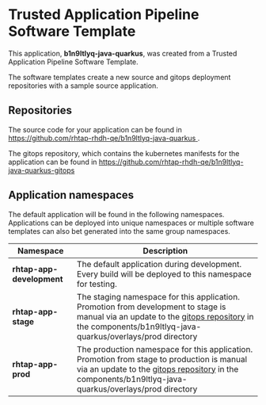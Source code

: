 # Trusted Application Pipeline Software Template

This application, **b1n9ltlyq-java-quarkus**, was created from a Trusted Application Pipeline Software Template.

The software templates create a new source and gitops deployment repositories with a sample source application. 

## Repositories

The source code for your application can be found in [https://github.com/rhtap-rhdh-qe/b1n9ltlyq-java-quarkus ](https://github.com/rhtap-rhdh-qe/b1n9ltlyq-java-quarkus ).
 
The gitops repository, which contains the kubernetes manifests for the application can be found in 
[https://github.com/rhtap-rhdh-qe/b1n9ltlyq-java-quarkus-gitops ](https://github.com/rhtap-rhdh-qe/b1n9ltlyq-java-quarkus-gitops ) 

## Application namespaces 

The default application will be found in the following namespaces. Applications can be deployed into unique namespaces or multiple software templates can also bet generated into the same group namespaces.  

|  Namespace   |  Description   |  
| -------- | -------- |   
| **rhtap-app-development** | The default application during development. Every build will be deployed to this namespace for testing. | 
| **rhtap-app-stage** | The staging namespace for this application. Promotion from development to stage is manual via an update to the [gitops repository](https://github.com/rhtap-rhdh-qe/b1n9ltlyq-java-quarkus-gitops ) in the components/b1n9ltlyq-java-quarkus/overlays/prod directory |  
| **rhtap-app-prod** | The production namespace for this application. Promotion from stage to production is manual via an update to the [gitops repository](https://github.com/rhtap-rhdh-qe/b1n9ltlyq-java-quarkus-gitops ) in the components/b1n9ltlyq-java-quarkus/overlays/prod directory | 